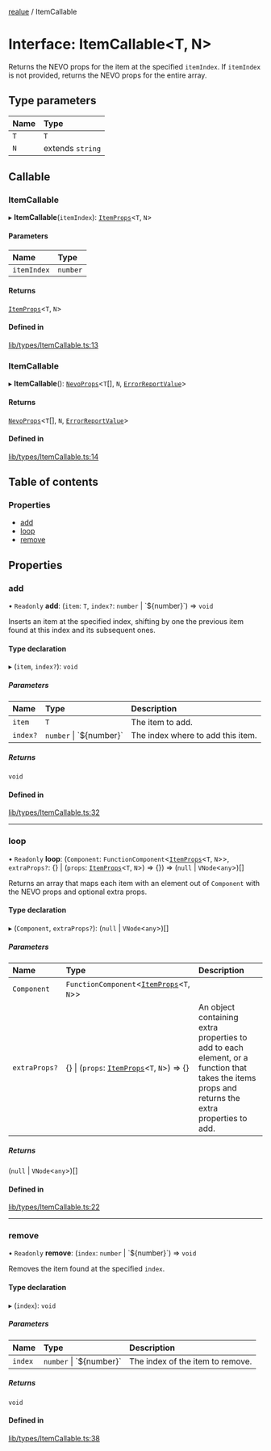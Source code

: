 [realue](../README.md) / ItemCallable

# Interface: ItemCallable\<T, N\>

Returns the NEVO props for the item at the specified `itemIndex`. If `itemIndex` is not provided, returns the NEVO props for the entire array.

## Type parameters

| Name | Type |
| :------ | :------ |
| `T` | `T` |
| `N` | extends `string` |

## Callable

### ItemCallable

▸ **ItemCallable**(`itemIndex`): [`ItemProps`](../README.md#itemprops)\<`T`, `N`\>

#### Parameters

| Name | Type |
| :------ | :------ |
| `itemIndex` | `number` |

#### Returns

[`ItemProps`](../README.md#itemprops)\<`T`, `N`\>

#### Defined in

[lib/types/ItemCallable.ts:13](https://github.com/nevoland/realue/blob/a14bc1a/lib/types/ItemCallable.ts#L13)

### ItemCallable

▸ **ItemCallable**(): [`NevoProps`](../README.md#nevoprops)\<`T`[], `N`, [`ErrorReportValue`](../README.md#errorreportvalue)\>

#### Returns

[`NevoProps`](../README.md#nevoprops)\<`T`[], `N`, [`ErrorReportValue`](../README.md#errorreportvalue)\>

#### Defined in

[lib/types/ItemCallable.ts:14](https://github.com/nevoland/realue/blob/a14bc1a/lib/types/ItemCallable.ts#L14)

## Table of contents

### Properties

- [add](ItemCallable.md#add)
- [loop](ItemCallable.md#loop)
- [remove](ItemCallable.md#remove)

## Properties

### add

• `Readonly` **add**: (`item`: `T`, `index?`: `number` \| \`$\{number}\`) => `void`

Inserts an item at the specified index, shifting by one the previous item found at this index and its subsequent ones.

#### Type declaration

▸ (`item`, `index?`): `void`

##### Parameters

| Name | Type | Description |
| :------ | :------ | :------ |
| `item` | `T` | The item to add. |
| `index?` | `number` \| \`$\{number}\` | The index where to add this item. |

##### Returns

`void`

#### Defined in

[lib/types/ItemCallable.ts:32](https://github.com/nevoland/realue/blob/a14bc1a/lib/types/ItemCallable.ts#L32)

___

### loop

• `Readonly` **loop**: (`Component`: `FunctionComponent`\<[`ItemProps`](../README.md#itemprops)\<`T`, `N`\>\>, `extraProps?`: {} \| (`props`: [`ItemProps`](../README.md#itemprops)\<`T`, `N`\>) => {}) => (``null`` \| `VNode`\<`any`\>)[]

Returns an array that maps each item with an element out of `Component` with the NEVO props and optional extra props.

#### Type declaration

▸ (`Component`, `extraProps?`): (``null`` \| `VNode`\<`any`\>)[]

##### Parameters

| Name | Type | Description |
| :------ | :------ | :------ |
| `Component` | `FunctionComponent`\<[`ItemProps`](../README.md#itemprops)\<`T`, `N`\>\> |  |
| `extraProps?` | {} \| (`props`: [`ItemProps`](../README.md#itemprops)\<`T`, `N`\>) => {} | An object containing extra properties to add to each element, or a function that takes the items props and returns the extra properties to add. |

##### Returns

(``null`` \| `VNode`\<`any`\>)[]

#### Defined in

[lib/types/ItemCallable.ts:22](https://github.com/nevoland/realue/blob/a14bc1a/lib/types/ItemCallable.ts#L22)

___

### remove

• `Readonly` **remove**: (`index`: `number` \| \`$\{number}\`) => `void`

Removes the item found at the specified `index`.

#### Type declaration

▸ (`index`): `void`

##### Parameters

| Name | Type | Description |
| :------ | :------ | :------ |
| `index` | `number` \| \`$\{number}\` | The index of the item to remove. |

##### Returns

`void`

#### Defined in

[lib/types/ItemCallable.ts:38](https://github.com/nevoland/realue/blob/a14bc1a/lib/types/ItemCallable.ts#L38)

